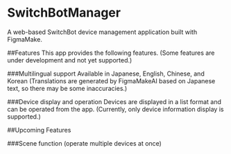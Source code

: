 # SwitchBotManager
A web-based SwitchBot device management application built with FigmaMake.

##Features
This app provides the following features.
(Some features are under development and not yet supported.)

###Multilingual support
Available in Japanese, English, Chinese, and Korean
(Translations are generated by FigmaMakeAI based on Japanese text, so there may be some inaccuracies.)

###Device display and operation
Devices are displayed in a list format and can be operated from the app.
(Currently, only device information display is supported.)

##Upcoming Features

###Scene function
 (operate multiple devices at once)
